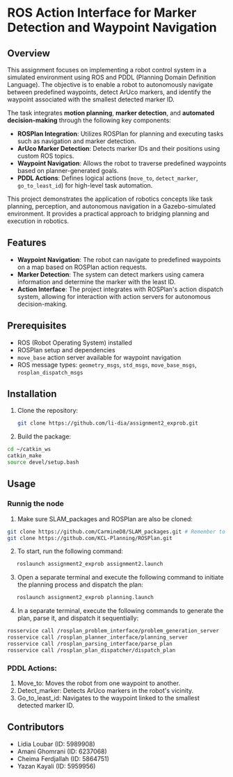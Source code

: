 # ROS Action Interface for Marker Detection and Waypoint Navigation

## Overview
This assignment focuses on implementing a robot control system in a simulated environment using ROS and PDDL (Planning Domain Definition Language). The objective is to enable a robot to autonomously navigate between predefined waypoints, detect ArUco markers, and identify the waypoint associated with the smallest detected marker ID.

The task integrates **motion planning**, **marker detection**, and **automated decision-making** through the following key components:

- **ROSPlan Integration**: Utilizes ROSPlan for planning and executing tasks such as navigation and marker detection.  
- **ArUco Marker Detection**: Detects marker IDs and their positions using custom ROS topics.  
- **Waypoint Navigation**: Allows the robot to traverse predefined waypoints based on planner-generated goals.  
- **PDDL Actions**: Defines logical actions (`move_to`, `detect_marker`, `go_to_least_id`) for high-level task automation.

This project demonstrates the application of robotics concepts like task planning, perception, and autonomous navigation in a Gazebo-simulated environment. It provides a practical approach to bridging planning and execution in robotics.

## Features
- **Waypoint Navigation**: The robot can navigate to predefined waypoints on a map based on ROSPlan action requests.
- **Marker Detection**: The system can detect markers using camera information and determine the marker with the least ID.
- **Action Interface**: The project integrates with ROSPlan's action dispatch system, allowing for interaction with action servers for autonomous decision-making.

## Prerequisites
- ROS (Robot Operating System) installed
- ROSPlan setup and dependencies
- `move_base` action server available for waypoint navigation
- ROS message types: `geometry_msgs`, `std_msgs`, `move_base_msgs`, `rosplan_dispatch_msgs`

## Installation
1. Clone the repository:
   ```bash
   git clone https://github.com/li-dia/assignment2_exprob.git
   ```
2. Build the package:
```bash
cd ~/catkin_ws
catkin_make
source devel/setup.bash
   ```
## Usage
### Runnig the node

1. Make sure SLAM_packages and ROSPlan are also be cloned:

```bash
git clone https://github.com/CarmineD8/SLAM_packages.git # Remember to switch to noetic branch
git clone https://github.com/KCL-Planning/ROSPlan.git
  ```

2. To start, run the following command:
```bash
   roslaunch assignment2_exprob assignment2.launch
   ```
3. Open a separate terminal and execute the following command to initiate the planning process and dispatch the plan:
```bash
   roslaunch assignment2_exprob planning.launch
   ```
4. In a separate terminal, execute the following commands to generate the plan, parse it, and dispatch it sequentially:
 ```bash
rosservice call /rosplan_problem_interface/problem_generation_server  
rosservice call /rosplan_planner_interface/planning_server  
rosservice call /rosplan_parsing_interface/parse_plan  
rosservice call /rosplan_plan_dispatcher/dispatch_plan  
```
### PDDL Actions: 
1. Move_to: Moves the robot from one waypoint to another.
2. Detect_marker: Detects ArUco markers in the robot's vicinity.
3. Go_to_least_id: Navigates to the waypoint linked to the smallest detected marker ID.

## Contributors

- Lidia Loubar (ID: 5989908) 
- Amani Ghomrani (ID: 6237068)
- Cheima Ferdjallah (ID: 5864751)
- Yazan Kayali (ID: 5959956)
